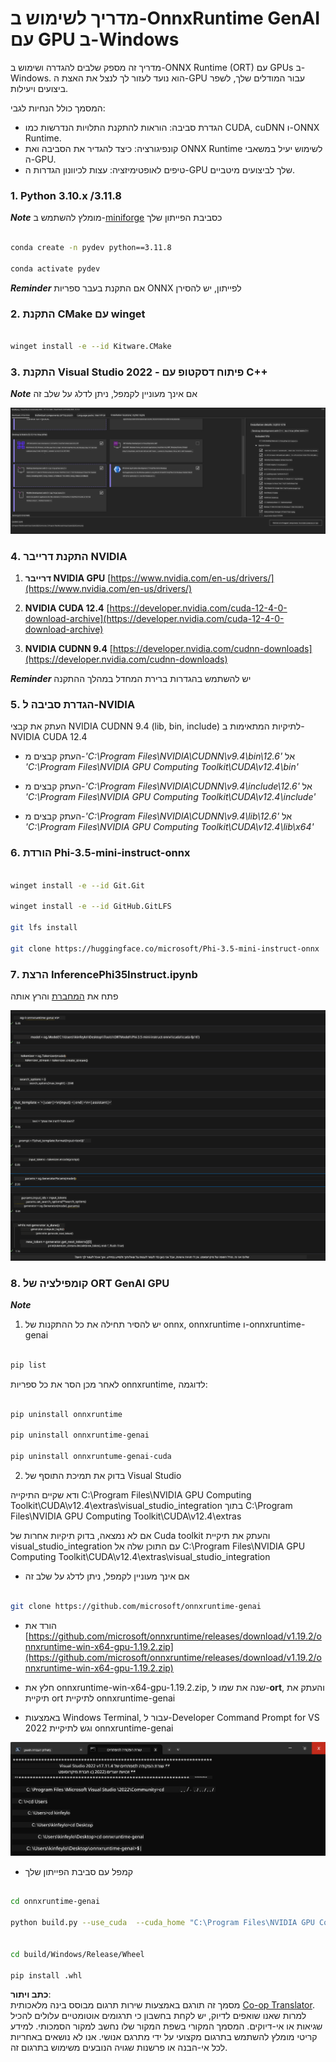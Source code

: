 <!--
CO_OP_TRANSLATOR_METADATA:
{
  "original_hash": "b066fc29c1b2129df84e027cb75119ce",
  "translation_date": "2025-07-17T02:45:04+00:00",
  "source_file": "md/02.Application/01.TextAndChat/Phi3/ORTWindowGPUGuideline.md",
  "language_code": "he"
}
-->
# **מדריך לשימוש ב-OnnxRuntime GenAI עם GPU ב-Windows**

מדריך זה מספק שלבים להגדרה ושימוש ב-ONNX Runtime (ORT) עם GPUs ב-Windows. הוא נועד לעזור לך לנצל את האצת ה-GPU עבור המודלים שלך, לשפר ביצועים ויעילות.

המסמך כולל הנחיות לגבי:

- הגדרת סביבה: הוראות להתקנת התלויות הנדרשות כמו CUDA, cuDNN ו-ONNX Runtime.
- קונפיגורציה: כיצד להגדיר את הסביבה ואת ONNX Runtime לשימוש יעיל במשאבי ה-GPU.
- טיפים לאופטימיזציה: עצות לכיוונון הגדרות ה-GPU שלך לביצועים מיטביים.

### **1. Python 3.10.x /3.11.8**

   ***Note*** מומלץ להשתמש ב-[miniforge](https://github.com/conda-forge/miniforge/releases/latest/download/Miniforge3-Windows-x86_64.exe) כסביבת הפייתון שלך

   ```bash

   conda create -n pydev python==3.11.8

   conda activate pydev

   ```

   ***Reminder*** אם התקנת בעבר ספריות ONNX לפייתון, יש להסירן

### **2. התקנת CMake עם winget**

   ```bash

   winget install -e --id Kitware.CMake

   ```

### **3. התקנת Visual Studio 2022 - פיתוח דסקטופ עם C++**

   ***Note*** אם אינך מעוניין לקמפל, ניתן לדלג על שלב זה

![CPP](../../../../../../translated_images/01.42f52a2b2aedff029e1c9beb13d2b09fcdab284ffd5fa8f3d7ac3cef5f347ad2.he.png)

### **4. התקנת דרייבר NVIDIA**

1. **דרייבר NVIDIA GPU**  [https://www.nvidia.com/en-us/drivers/](https://www.nvidia.com/en-us/drivers/)

2. **NVIDIA CUDA 12.4** [https://developer.nvidia.com/cuda-12-4-0-download-archive](https://developer.nvidia.com/cuda-12-4-0-download-archive)

3. **NVIDIA CUDNN 9.4**  [https://developer.nvidia.com/cudnn-downloads](https://developer.nvidia.com/cudnn-downloads)

***Reminder*** יש להשתמש בהגדרות ברירת המחדל במהלך ההתקנה

### **5. הגדרת סביבה ל-NVIDIA**

העתק את קבצי NVIDIA CUDNN 9.4 (lib, bin, include) לתיקיות המתאימות ב-NVIDIA CUDA 12.4

- העתק קבצים מ-*'C:\Program Files\NVIDIA\CUDNN\v9.4\bin\12.6'* אל *'C:\Program Files\NVIDIA GPU Computing Toolkit\CUDA\v12.4\bin'*

- העתק קבצים מ-*'C:\Program Files\NVIDIA\CUDNN\v9.4\include\12.6'* אל *'C:\Program Files\NVIDIA GPU Computing Toolkit\CUDA\v12.4\include'*

- העתק קבצים מ-*'C:\Program Files\NVIDIA\CUDNN\v9.4\lib\12.6'* אל *'C:\Program Files\NVIDIA GPU Computing Toolkit\CUDA\v12.4\lib\x64'*

### **6. הורדת Phi-3.5-mini-instruct-onnx**

   ```bash

   winget install -e --id Git.Git

   winget install -e --id GitHub.GitLFS

   git lfs install

   git clone https://huggingface.co/microsoft/Phi-3.5-mini-instruct-onnx

   ```

### **7. הרצת InferencePhi35Instruct.ipynb**

   פתח את [המחברת](../../../../../../code/09.UpdateSamples/Aug/ortgpu-phi35-instruct.ipynb) והרץ אותה

![RESULT](../../../../../../translated_images/02.b9b06996cf7255d5e5ee19a703c4352f4a96dd7a1068b2af227eda1f3104bfa0.he.png)

### **8. קומפילציה של ORT GenAI GPU**

   ***Note*** 
   
   1. יש להסיר תחילה את כל ההתקנות של onnx, onnxruntime ו-onnxruntime-genai

   ```bash

   pip list 
   
   ```

   לאחר מכן הסר את כל ספריות onnxruntime, לדוגמה:

   ```bash

   pip uninstall onnxruntime

   pip uninstall onnxruntime-genai

   pip uninstall onnxruntume-genai-cuda
   
   ```

   2. בדוק את תמיכת התוסף של Visual Studio

   ודא שקיים התיקייה C:\Program Files\NVIDIA GPU Computing Toolkit\CUDA\v12.4\extras\visual_studio_integration בתוך C:\Program Files\NVIDIA GPU Computing Toolkit\CUDA\v12.4\extras

   אם לא נמצאה, בדוק תיקיות אחרות של Cuda toolkit והעתק את תיקיית visual_studio_integration עם התוכן שלה אל C:\Program Files\NVIDIA GPU Computing Toolkit\CUDA\v12.4\extras\visual_studio_integration

   - אם אינך מעוניין לקמפל, ניתן לדלג על שלב זה

   ```bash

   git clone https://github.com/microsoft/onnxruntime-genai

   ```

   - הורד את [https://github.com/microsoft/onnxruntime/releases/download/v1.19.2/onnxruntime-win-x64-gpu-1.19.2.zip](https://github.com/microsoft/onnxruntime/releases/download/v1.19.2/onnxruntime-win-x64-gpu-1.19.2.zip)

   - חלץ את onnxruntime-win-x64-gpu-1.19.2.zip, שנה את שמו ל-**ort**, והעתק את תיקיית ort לתיקיית onnxruntime-genai

   - באמצעות Windows Terminal, עבור ל-Developer Command Prompt for VS 2022 וגש לתיקיית onnxruntime-genai

![RESULT](../../../../../../translated_images/03.b83ce473d5ff9b9b94670a1b26fdb66a05320d534cbee2762f64e52fd12ef9c9.he.png)

   - קמפל עם סביבת הפייתון שלך

   ```bash

   cd onnxruntime-genai

   python build.py --use_cuda  --cuda_home "C:\Program Files\NVIDIA GPU Computing Toolkit\CUDA\v12.4" --config Release
 

   cd build/Windows/Release/Wheel

   pip install .whl

   ```

**כתב ויתור**:  
מסמך זה תורגם באמצעות שירות תרגום מבוסס בינה מלאכותית [Co-op Translator](https://github.com/Azure/co-op-translator). למרות שאנו שואפים לדיוק, יש לקחת בחשבון כי תרגומים אוטומטיים עלולים להכיל שגיאות או אי-דיוקים. המסמך המקורי בשפת המקור שלו נחשב למקור הסמכותי. למידע קריטי מומלץ להשתמש בתרגום מקצועי על ידי מתרגם אנושי. אנו לא נושאים באחריות לכל אי-הבנה או פרשנות שגויה הנובעים משימוש בתרגום זה.